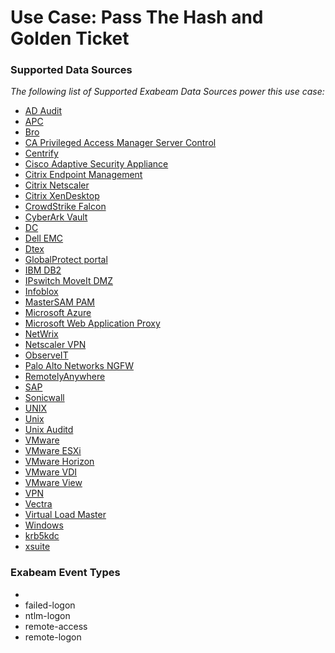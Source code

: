 Use Case: Pass The Hash and Golden Ticket
=========================================

### Supported Data Sources

_The following list of Supported Exabeam Data Sources power this use case:_

* [AD Audit](datasource_ad_audit.md)
* [APC](datasource_apc.md)
* [Bro](datasource_bro.md)
* [CA Privileged Access Manager Server Control](datasource_ca_privileged_access_manager_server_control.md)
* [Centrify](datasource_centrify.md)
* [Cisco Adaptive Security Appliance](datasource_cisco_adaptive_security_appliance.md)
* [Citrix Endpoint Management](datasource_citrix_endpoint_management.md)
* [Citrix Netscaler](datasource_citrix_netscaler.md)
* [Citrix XenDesktop](datasource_citrix_xendesktop.md)
* [CrowdStrike Falcon](datasource_crowdstrike_falcon.md)
* [CyberArk Vault](datasource_cyberark_vault.md)
* [DC](datasource_dc.md)
* [Dell EMC](datasource_dell_emc.md)
* [Dtex](datasource_dtex.md)
* [GlobalProtect portal](datasource_globalprotect_portal.md)
* [IBM DB2](datasource_ibm_db2.md)
* [IPswitch MoveIt DMZ](datasource_ipswitch_moveit_dmz.md)
* [Infoblox](datasource_infoblox.md)
* [MasterSAM PAM](datasource_mastersam_pam.md)
* [Microsoft Azure](datasource_microsoft_azure.md)
* [Microsoft Web Application Proxy](datasource_microsoft_web_application_proxy.md)
* [NetWrix](datasource_netwrix.md)
* [Netscaler VPN](datasource_netscaler_vpn.md)
* [ObserveIT](datasource_observeit.md)
* [Palo Alto Networks NGFW](datasource_palo_alto_networks_ngfw.md)
* [RemotelyAnywhere](datasource_remotelyanywhere.md)
* [SAP](datasource_sap.md)
* [Sonicwall](datasource_sonicwall.md)
* [UNIX](datasource_unix.md)
* [Unix](datasource_unix.md)
* [Unix Auditd](datasource_unix_auditd.md)
* [VMware](datasource_vmware.md)
* [VMware ESXi](datasource_vmware_esxi.md)
* [VMware Horizon](datasource_vmware_horizon.md)
* [VMware VDI](datasource_vmware_vdi.md)
* [VMware View](datasource_vmware_view.md)
* [VPN](datasource_vpn.md)
* [Vectra](datasource_vectra.md)
* [Virtual Load Master](datasource_virtual_load_master.md)
* [Windows](datasource_windows.md)
* [krb5kdc](datasource_krb5kdc.md)
* [xsuite](datasource_xsuite.md)


### Exabeam Event Types

- 
- failed-logon
- ntlm-logon
- remote-access
- remote-logon
